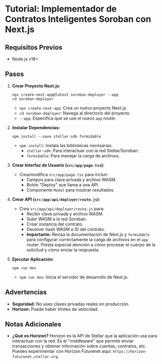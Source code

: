 # Tutorial: Implementador de Contratos Inteligentes Soroban con Next.js

## Requisitos Previos

*   Node.js v18+

## Pasos

1.  **Crear Proyecto Next.js:**

    ```
    npx create-next-app@latest soroban-deployer --app
    cd soroban-deployer
    ```

    *   `npx create-next-app`: Crea un nuevo proyecto Next.js.
    *   `cd soroban-deployer`: Navega al directorio del proyecto.
    *   `--app`: Especifica que se use el nuevo `app` router.

2.  **Instalar Dependencias:**

    ```
    npm install --save stellar-sdk formidable
    ```

    *   `npm install`: Instala las bibliotecas necesarias.
        *   `stellar-sdk`: Para interactuar con la red Stellar/Soroban.
        *   `formidable`: Para manejar la carga de archivos.

3.  **Crear Interfaz de Usuario (`src/app/page.tsx`):**

    *   Crea/modifica `src/app/page.tsx` para incluir:
        *   Campos para clave privada y archivo WASM.
        *   Botón "Deploy" que llama a una API.
        *   Componente `Modal` para mostrar resultados.

4.  **Crear API (`src/app/api/deployer/route.js`):**

    *   Crea `src/app/api/deployer/route.js` para:
        *   Recibir clave privada y archivo WASM.
        *   Subir WASM a la red Soroban.
        *   Crear instancia del contrato.
        *   Devolver hash WASM e ID del contrato.
        *   **Importante:** Revisa la documentación de Next.js y `formidable` para configurar correctamente la carga de archivos en el `app` router. Presta especial atención a cómo procesar el cuerpo de la solicitud y cómo enviar la respuesta.

5.  **Ejecutar Aplicación:**

    ```
    npm run dev
    ```

    *   `npm run dev`: Inicia el servidor de desarrollo de Next.js.

## Advertencias

*   **Seguridad:** No uses claves privadas reales en producción.
*   **Horizon:** Puede haber límites de velocidad.

## Notas Adicionales

*   **¿Qué es Horizon?** Horizon es la API de Stellar que la aplicación usa para interactuar con la red. Es el "middleware" que permite enviar transacciones y obtener información sobre cuentas, contratos, etc.
    Puedes experimentar con Horizon Futurenet aquí: `https://horizon-futurenet.stellar.org`.
